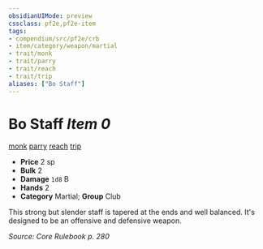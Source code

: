 ```yaml
---
obsidianUIMode: preview
cssclass: pf2e,pf2e-item
tags:
- compendium/src/pf2e/crb
- item/category/weapon/martial
- trait/monk
- trait/parry
- trait/reach
- trait/trip
aliases: ["Bo Staff"]
---
```

# Bo Staff *Item 0*  
[monk](../../../Rules/traits/monk.md)  [parry](../../../Rules/traits/parry.md)  [reach](../../../Rules/traits/reach.md)  [trip](../../../Rules/traits/trip.md)  

- **Price** 2 sp
- **Bulk** 2
- **Damage** `1d8` B
- **Hands** 2
- **Category** Martial; **Group** Club 

This strong but slender staff is tapered at the ends and well balanced. It's designed to be an offensive and defensive weapon.

*Source: Core Rulebook p. 280*